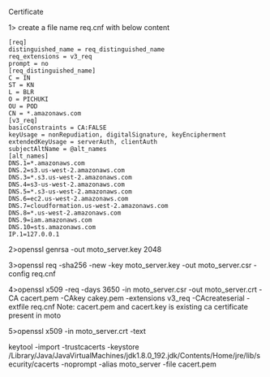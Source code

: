 Certificate 

1> create a file name req.cnf with below content
```
[req]
distinguished_name = req_distinguished_name
req_extensions = v3_req
prompt = no
[req_distinguished_name]
C = IN
ST = KN
L = BLR
O = PICHUKI
OU = POD
CN = *.amazonaws.com
[v3_req]
basicConstraints = CA:FALSE
keyUsage = nonRepudiation, digitalSignature, keyEncipherment
extendedKeyUsage = serverAuth, clientAuth
subjectAltName = @alt_names
[alt_names]
DNS.1=*.amazonaws.com
DNS.2=s3.us-west-2.amazonaws.com
DNS.3=*.s3.us-west-2.amazonaws.com
DNS.4=s3-us-west-2.amazonaws.com
DNS.5=*.s3-us-west-2.amazonaws.com
DNS.6=ec2.us-west-2.amazonaws.com
DNS.7=cloudformation.us-west-2.amazonaws.com
DNS.8=*.us-west-2.amazonaws.com
DNS.9=iam.amazonaws.com
DNS.10=sts.amazonaws.com
IP.1=127.0.0.1
```
2>openssl genrsa -out moto_server.key 2048

3>openssl req -sha256 -new -key moto_server.key -out moto_server.csr -config req.cnf

4>openssl x509 -req -days 3650 -in moto_server.csr -out moto_server.crt -CA cacert.pem -CAkey cakey.pem -extensions v3_req -CAcreateserial -extfile req.cnf
Note: cacert.pem and cacert.key is existing ca certificate present in moto

5>openssl x509 -in moto_server.crt -text


keytool -import -trustcacerts -keystore /Library/Java/JavaVirtualMachines/jdk1.8.0_192.jdk/Contents/Home/jre/lib/security/cacerts -noprompt -alias moto_server -file cacert.pem
